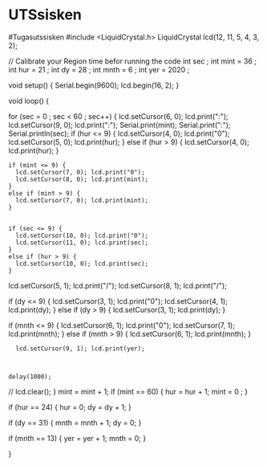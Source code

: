 # UTSsisken
#Tugasutssisken
#include <LiquidCrystal.h>
LiquidCrystal lcd(12, 11, 5, 4, 3, 2);

// Calibrate your Region time befor running the code
int sec ;
int mint = 36 ;
int hur = 21 ;
int dy = 28 ;
int mnth = 6 ;
int yer = 2020 ;


void setup() {
  Serial.begin(9600);
  lcd.begin(16, 2);
}

void loop() {

  for (sec = 0 ; sec < 60 ; sec++) {
    lcd.setCursor(6, 0); lcd.print(":");
    lcd.setCursor(9, 0); lcd.print(":");
    Serial.print(mint); Serial.print(":");
    Serial.println(sec);
    if (hur <= 9) {
      lcd.setCursor(4, 0); lcd.print("0");
      lcd.setCursor(5, 0); lcd.print(hur);
    }
    else if (hur > 9) {
      lcd.setCursor(4, 0); lcd.print(hur);
    }

    if (mint <= 9) {
      lcd.setCursor(7, 0); lcd.print("0");
      lcd.setCursor(8, 0); lcd.print(mint);
    }
    else if (mint > 9) {
      lcd.setCursor(7, 0); lcd.print(mint);
    }


    if (sec <= 9) {
      lcd.setCursor(10, 0); lcd.print("0");
      lcd.setCursor(11, 0); lcd.print(sec);
    }
    else if (hur > 9) {
      lcd.setCursor(10, 0); lcd.print(sec);
    }


lcd.setCursor(5, 1); lcd.print("/");
lcd.setCursor(8, 1); lcd.print("/");


if (dy <= 9) {
      lcd.setCursor(3, 1); lcd.print("0");
      lcd.setCursor(4, 1); lcd.print(dy);
    }
    else if (dy > 9) {
      lcd.setCursor(3, 1); lcd.print(dy);
    }

if (mnth <= 9) {
      lcd.setCursor(6, 1); lcd.print("0");
      lcd.setCursor(7, 1); lcd.print(mnth);
    }
    else if (mnth > 9) {
      lcd.setCursor(6, 1); lcd.print(mnth);
    }


      lcd.setCursor(9, 1); lcd.print(yer);
    
   
    
    delay(1000);
   // lcd.clear();
  }
  mint = mint + 1;
  if (mint == 60) {
    hur = hur + 1;
    mint = 0 ;
  }

  if (hur == 24) {
    hur = 0;
    dy = dy + 1;
  }

  if (dy == 31) {
    mnth = mnth + 1;
    dy = 0;
  }

  if (mnth == 13) {
    yer = yer + 1;
    mnth = 0;
  }


}
